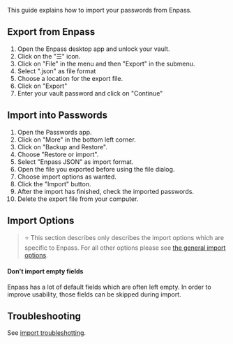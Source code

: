 This guide explains how to import your passwords from Enpass.

## Export from Enpass
1. Open the Enpass desktop app and unlock your vault.
2. Click on the "☰" icon.
3. Click on "File" in the menu and then "Export" in the submenu.
4. Select ".json" as file format
5. Choose a location for the export file.
6. Click on "Export"
7. Enter your vault password and click on "Continue"

## Import into Passwords
1. Open the Passwords app.
2. Click on "More" in the bottom left corner.
3. Click on "Backup and Restore".
4. Choose "Restore or import".
5. Select "Enpass JSON" as import format.
6. Open the file you exported before using the file dialog.
7. Choose import options as wanted.
8. Click the "Import" button.
9. After the import has finished, check the imported passwords.
10. Delete the export file from your computer.


## Import Options

> :star: This section describes only describes the import options which are specific to Enpass.
> For all other options please see [the general import options](../Import#Import-Options).

#### Don't import empty fields
Enpass has a lot of default fields which are often left empty.
In order to improve usability, those fields can be skipped during import.


## Troubleshooting
See [import troubleshotting](../Import#Troubleshooting).